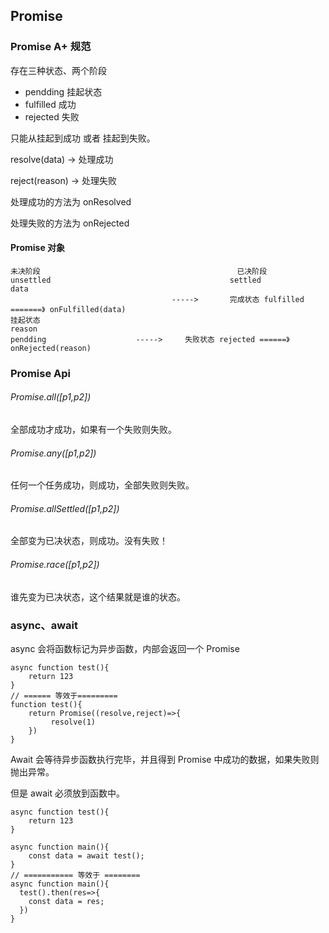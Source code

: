 ## Promise

### Promise A+  规范

存在三种状态、两个阶段

+ pendding 挂起状态
+ fulfilled     成功
+ rejected    失败

只能从挂起到成功 或者 挂起到失败。

resolve(data) -> 处理成功

reject(reason) -> 处理失败

处理成功的方法为 onResolved

处理失败的方法为 onRejected

#### Promise 对象

```
未决阶段											已决阶段 
unsettled										 settled						data
 									----->		 完成状态 fulfilled =======》 onFulfilled(data)
挂起状态																				reason
pendding					----->     失败状态 rejected ======》 onRejected(reason)
```

### Promise Api

###### Promise.all([p1,p2])

全部成功才成功，如果有一个失败则失败。

###### Promise.any([p1,p2])

任何一个任务成功，则成功，全部失败则失败。

###### Promise.allSettled([p1,p2])

全部变为已决状态，则成功。没有失败！

###### Promise.race([p1,p2])

谁先变为已决状态，这个结果就是谁的状态。



### async、await

async 会将函数标记为异步函数，内部会返回一个 Promise

```
async function test(){
	return 123
}
// ====== 等效于=========
function test(){
	return Promise((resolve,reject)=>{
		 resolve(1)
	})
}
```

Await 会等待异步函数执行完毕，并且得到 Promise 中成功的数据，如果失败则抛出异常。

但是 await 必须放到函数中。

```
async function test(){
	return 123
}

async function main(){
	const data = await test();
}
// =========== 等效于 ========
async function main(){
  test().then(res=>{
  	const data = res;
  })
}
```

